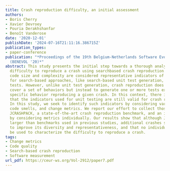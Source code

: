 ```yaml
---
title: Crash reproduction difficulty, an initial assessment
authors:
- Boris Cherry
- Xavier Devroey
- Pouria Derakhshanfar
- Benoît Vanderose
date: '2020-12-01'
publishDate: '2024-07-16T21:11:16.386715Z'
publication_types:
- paper-conference
publication: "*Proceedings of the 19th Belgium-Netherlands Software Evolution Workshop
  (BENEVOL '20)*"
abstract: This study presents the initial step towards a thorough analysis of the
  difficulty to reproduce a crash using searchbased crash reproduction. Traditionally,
  code size and complexity are considered representative indicators of the difficulty
  for search-based approaches, like search-based unit test generation, to generate
  tests. However, unlike unit test generation, crash reproduction does not seek to
  cover a set of behaviors but instead to generate one or more tests exercising a
  specific behavior reproducing a given crash. In this context, there is no guarantee
  that the indicators used for unit testing are still valid for crash reproduction.
  In this study, we seek to identify such indicators by considering various code metrics,
  code smells, and change metrics. We report our effort to collect those metrics for
  JCRASHPACK, a state-of-the-art crash reproduction benchmark, and an initial assessment
  by considering metrics individually. Our results show that although JCRASHPACK is
  larger than benchmarks used in previous studies, additional crashes should be added
  to improve its diversity and representativeness, and that no individual metric can
  be used to characterize the difficulty to reproduce a crash.
tags:
- Change metrics
- Code quality
- Search-based crash reproduction
- Software measurement
url_pdf: https://ceur-ws.org/Vol-2912/paper7.pdf
---
```

